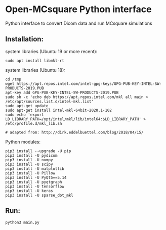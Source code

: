 # Open-MCsquare Python interface

Python interface to convert Dicom data and run MCsquare simulations

## Installation:

system libraries (Ubuntu 19 or more recent):
``` 
sudo apt install libmkl-rt
``` 

system libraries (Ubuntu 18):
``` 
cd /tmp
wget https://apt.repos.intel.com/intel-gpg-keys/GPG-PUB-KEY-INTEL-SW-PRODUCTS-2019.PUB
apt-key add GPG-PUB-KEY-INTEL-SW-PRODUCTS-2019.PUB
sudo sh -c 'echo deb https://apt.repos.intel.com/mkl all main > /etc/apt/sources.list.d/intel-mkl.list'
sudo apt-get update
sudo apt-get install intel-mkl-64bit-2020.1-102
sudo echo 'export LD_LIBRARY_PATH=/opt/intel/mkl/lib/intel64:$LD_LIBRARY_PATH' > /etc/profile.d/mkl_lib.sh

# adapted from: http://dirk.eddelbuettel.com/blog/2018/04/15/
``` 

Python modules:
``` 
pip3 install --upgrade -U pip
pip3 install -U pydicom
pip3 install -U numpy
pip3 install -U scipy
pip3 install -U matplotlib
pip3 install -U Pillow
pip3 install -U PyQt5==5.14
pip3 install -U pyqtgraph
pip3 install -U tensorflow
pip3 install -U keras
pip3 install -U sparse_dot_mkl
```

## Run:

```
python3 main.py
```


